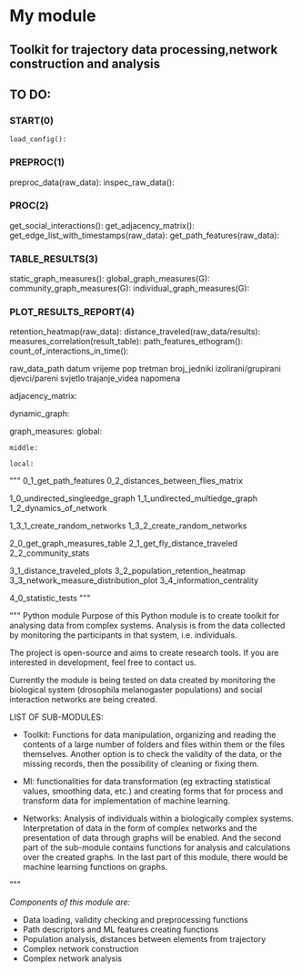 # My module
## Toolkit for trajectory data processing,network construction and analysis

## TO DO:

### START(0)
    load_config():

### PREPROC(1)
preproc_data(raw_data):
inspec_raw_data():


### PROC(2)
get_social_interactions():
get_adjacency_matrix():
get_edge_list_with_timestamps(raw_data): 
get_path_features(raw_data): 


### TABLE_RESULTS(3)
static_graph_measures():
    global_graph_measures(G): 
    community_graph_measures(G):
    individual_graph_measures(G):


### PLOT_RESULTS_REPORT(4)
retention_heatmap(raw_data): 
distance_traveled(raw_data/results):
measures_correlation(result_table):
path_features_ethogram():
count_of_interactions_in_time():


raw_data_path
datum
vrijeme
pop
tretman
broj_jedniki
izolirani/grupirani
djevci/pareni
svjetlo
trajanje_videa
napomena 

adjacency_matrix:

dynamic_graph:

graph_measures:
    global:

    middle:

    local:

"""
0_1_get_path_features
0_2_distances_between_flies_matrix

1_0_undirected_singleedge_graph
1_1_undirected_multiedge_graph
1_2_dynamics_of_network

1_3_1_create_random_networks
1_3_2_create_random_networks 

2_0_get_graph_measures_table
2_1_get_fly_distance_traveled
2_2_community_stats

3_1_distance_traveled_plots
3_2_population_retention_heatmap
3_3_network_measure_distribution_plot
3_4_information_centrality

4_0_statistic_tests
"""


"""
Python module
Purpose of this Python module is to create toolkit for analysing data from
complex systems. Analysis is from the data collected by monitoring the participants
in that system, i.e. individuals. 

The project is open-source and aims to create research tools.
If you are interested in development, feel free to contact us.

Currently the module is being tested on data created by monitoring the biological
system (drosophila melanogaster populations) and social interaction networks are being created.

LIST OF SUB-MODULES:

- Toolkit: Functions for data manipulation, organizing and reading the
contents of a large number of folders and files within them or the files themselves.
Another option is to check the validity of the data, or the missing records, 
then the possibility of cleaning or fixing them.

- Ml: functionalities for data transformation (eg extracting statistical values,
smoothing data, etc.) and creating forms that for process and transform data 
for implementation of machine learning.

- Networks: Analysis of individuals within a biologically complex systems.
Interpretation of data in the form of complex networks and the presentation
of data through graphs will be enabled. And the second part of the sub-module
contains functions for analysis and calculations over the created graphs.
In the last part of this module, there would be machine learning functions on graphs.

"""

*Components of this module are:*
- Data loading, validity checking and preprocessing functions
- Path descriptors and ML features creating functions
- Population analysis, distances between elements from trajectory
- Complex network construction
- Complex network analysis
